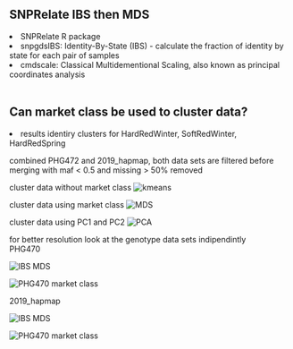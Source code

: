 <h2>SNPRelate IBS then MDS</h2>
<li>SNPRelate R package
<li>snpgdsIBS: Identity-By-State (IBS) - calculate the fraction of identity by state for each pair of samples
<li>cmdscale: Classical Multidementional Scaling, also known as principal coordinates analysis
<br><br>

<h2>Can market class be used to cluster data?</h2>
<li>results identiry clusters for HardRedWinter, SoftRedWinter, HardRedSpring

combined PHG472 and 2019_hapmap, both data sets are filtered before merging with maf < 0.5 and missing > 50% removed

cluster data without market class
![kmeans](https://github.com/TriticeaeToolbox/PHGv2/blob/main/cluster-snprelate/images/snprelate-exomeseq-ibs-mds.png)

cluster data using market class
![MDS](https://github.com/TriticeaeToolbox/PHGv2/blob/main/cluster-snprelate/images/snprelate-ibs-mds-marketclass-with-legend.png)

cluster data using PC1 and PC2
![PCA](https://github.com/TriticeaeToolbox/PHGv2/blob/main/cluster-snprelate/images/snprelate-2019_hapmap-pca.jpg)

for better resolution look at the genotype data sets indipendintly<br>
PHG470<br>

![IBS MDS](https://github.com/TriticeaeToolbox/PHGv2/blob/main/cluster-snprelate/images/snprelate-phg470-ibs-mds-all.png)

![PHG470 market class](https://github.com/TriticeaeToolbox/PHGv2/blob/main/cluster-snprelate/images/snprelate-phg470-ibs-mds-marketclass.png)

2019_hapmap<br>

![IBS MDS](https://github.com/TriticeaeToolbox/PHGv2/blob/main/cluster-snprelate/images/snprelate-2019_hapmap-ibs-mds-all.png)

![PHG470 market class](https://github.com/TriticeaeToolbox/PHGv2/blob/main/cluster-snprelate/images/snprelate-2019_hapmap-ibs-mds-marketclass.png)
